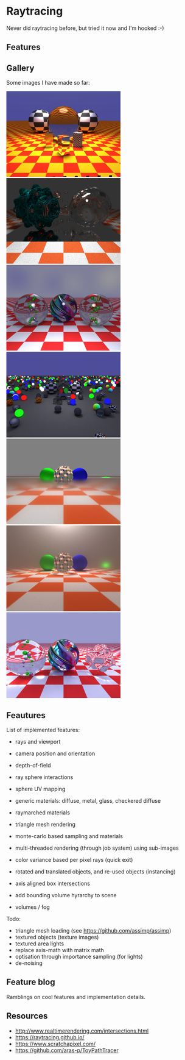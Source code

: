 # Raytracing
Never did raytracing before, but tried it now and I'm hooked :-)

## Features


## Gallery
Some images I have made so far:<br>
<p float="left">
  <img src="gallery/raytracing/raytraced_4096.jpeg" alt="Clean raytracing (no monte carlo)" width="300"/>
  <img src="gallery/raytracing/raytraced_bulb2.jpeg" alt="Mandlebulb (raymarched)" width="300"/>
  <img src="gallery/raytracing/raymarched_nougat2.jpeg" alt="Raymarched goodness" width="300"/>
  <img src="gallery/raytracing/raytraced_bvh.jpeg" alt="Tracing many object fast" width="300"/>
  <img src="gallery/raytracing/raytraced_mist.jpeg" alt="Volume scattering" width="300"/>
  <img src="gallery/raytracing/raytraced_smog2.jpeg" alt="Volume scattering" width="300"/>
  <img src="gallery/raytracing/raytraced_nougat3.jpeg" alt="Raymarched goodness" width="300"/>
</p>


## Feautures
List of implemented features:
- rays and viewport
- camera position and orientation
- depth-of-field

- ray sphere interactions
- sphere UV mapping
- generic materials: diffuse, metal, glass, checkered diffuse
- raymarched materials
- triangle mesh rendering

- monte-carlo based sampling and materials
- multi-threaded rendering (through job system) using sub-images
- color variance based per pixel rays (quick exit)

- rotated and translated objects, and re-used objects (instancing)
- axis aligned box intersections
- add bounding volume hyrarchy to scene
- volumes / fog


Todo:
- triangle mesh loading (see https://github.com/assimp/assimp)
- textured objects (texture images)
- textured area lights
- replace axis-math with matrix math
- optisation through importance sampling (for lights)
- de-noising

## Feature blog
Ramblings on cool features and implementation details.


## Resources
- http://www.realtimerendering.com/intersections.html
- https://raytracing.github.io/
- https://www.scratchapixel.com/
- https://github.com/aras-p/ToyPathTracer




